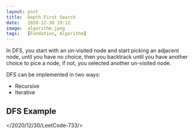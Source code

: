 ```yaml
---
layout: post
title:  Depth First Search
date:   2020-12-30 19:12
image:  algorithm.jpeg
tags:   [Fundation, Algorithm]
---
```


In DFS, you start with an un-visited node and start picking an adjacent node, until you have no choice, then you backtrack until you have another choice to pice a node, if not, you selected another un-visited node.

DFS can be implemented in two ways:

* Recursive
* Iterative

## DFS Example

</2020/12/30/LeetCode-733/>



